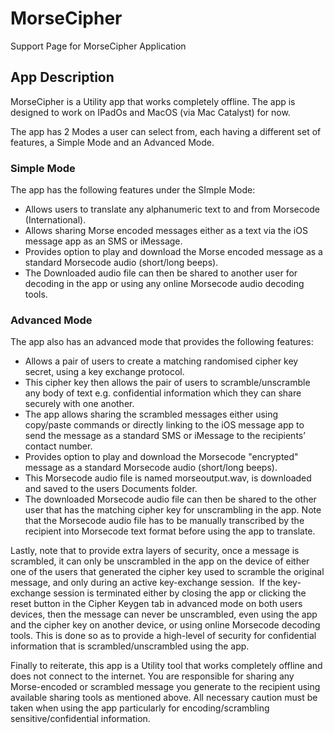 # MorseCipher
Support Page for MorseCipher Application

## App Description 
MorseCipher is a Utility app that works completely offline. The app is designed to work on IPadOs and MacOS (via Mac Catalyst) for now.

The app has 2 Modes a user can select from, each having a different set of features, a Simple Mode and an Advanced Mode.

### Simple Mode
The app has the following features under the SImple Mode:
* Allows users to translate any alphanumeric text to and from Morsecode (International).
* Allows sharing Morse encoded messages either as a text via the iOS message app as an SMS or iMessage.
* Provides option to play and download the Morse encoded message as a standard Morsecode audio (short/long beeps).
* The Downloaded audio file can then be shared to another user for decoding in the app or using any online Morsecode audio decoding tools. 

### Advanced Mode
The app also has an advanced mode that provides the following features:
* Allows a pair of users to create a matching randomised cipher key secret, using a key exchange protocol.
* This cipher key then allows the pair of users to scramble/unscramble any body of text e.g. confidential information which they can share securely with one another.
* The app allows sharing the scrambled messages either using copy/paste commands or directly linking to the iOS message app to send the message as a standard SMS or iMessage to the recipients’ contact number.
* Provides option to play and download the Morsecode "encrypted" message as a standard Morsecode audio (short/long beeps).
* This Morsecode audio file is named morseoutput.wav, is downloaded and saved to the users Documents folder.
* The downloaded Morsecode audio file can then be shared to the other user that has the matching cipher key for unscrambling in the app. Note that the Morsecode audio file has to be manually transcribed by the recipient into Morsecode text format before using the app to translate. 

Lastly, note that to provide extra layers of security, once a message is scrambled, it can only be unscrambled in the app on the device of either one of the users that generated the cipher key used to scramble the original message, and only during an active key-exchange session. 
If the key-exchange session is terminated either by closing the app or clicking the reset button in the Cipher Keygen tab in advanced mode on both users devices, then the message can never be unscrambled, even using the app and the cipher key on another device, or using online Morsecode decoding tools.
This is done so as to provide a high-level of security for confidential information that is scrambled/unscrambled using the app.

Finally to reiterate, this app is a Utility tool that works completely offline and does not connect to the internet. You are responsible for sharing any Morse-encoded or scrambled message you generate to the recipient using available sharing tools as mentioned above. All necessary caution must be taken when using the app particularly for encoding/scrambling sensitive/confidential information.
